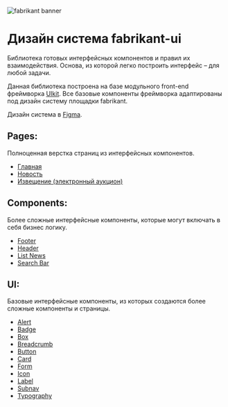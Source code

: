 ![fabrikant banner](https://github.com/alekseykurylev/fabrikant-ui/assets/8526127/22273cb8-0cb1-4ef4-a945-d4023be6763b)

# Дизайн система fabrikant-ui

Библиотека готовых интерфейсных компонентов и правил их взаимодействия. Основа, из которой легко построить интерфейс – для любой задачи.

Данная библиотека построена на базе модульного front-end фреймворка [UIkit][getuikit]. Все базовые компоненты фреймворка адаптированы под дизайн систему площадки fabrikant.

Дизайн система в [Figma][figmacom].

## Pages:

Полноценная верстка страниц из интерфейсных компонентов.

- [Главная][home]
- [Новость][news]
- [Извещение (электронный аукцион)][notice-auction]

## Components:

Более сложные интерфейсные компоненты, которые могут включать в себя бизнес логику.

- [Footer][footer]
- [Header][header]
- [List News][list-news]
- [Search Bar][search-bar]

## UI:

Базовые интерфейсные компоненты, из которых создаются более сложные компоненты и страницы.

- [Alert][alert]
- [Badge][badge]
- [Box][box]
- [Breadcrumb][breadcrumb]
- [Button][button]
- [Card][card]
- [Form][form]
- [Icon][icon]
- [Label][label]
- [Subnav][subnav]
- [Typography][typography]

[figmacom]: https://www.figma.com/file/U7UjOE6T9IhuVVjgKIemh1/Fabrikant.NewLK?type=design&t=ZVM90wjMtkYtAwF1-6
[getuikit]: https://github.com/uikit/uikit
[home]: https://alekseykurylev.github.io/fabrikant-ui/src/page/home/home.html
[news]: https://alekseykurylev.github.io/fabrikant-ui/src/page/news/news.html
[notice-auction]: https://alekseykurylev.github.io/fabrikant-ui/src/page/notice/notice-auction.html
[header]: https://alekseykurylev.github.io/fabrikant-ui/src/components/header/header.html
[footer]: https://alekseykurylev.github.io/fabrikant-ui/src/components/footer/footer.html
[list-news]: https://alekseykurylev.github.io/fabrikant-ui/src/components/list-news/list-news.html
[search-bar]: https://alekseykurylev.github.io/fabrikant-ui/src/components/search-bar/search-bar.html
[button]: https://alekseykurylev.github.io/fabrikant-ui/src/ui/button/button.html
[form]: https://alekseykurylev.github.io/fabrikant-ui/src/ui/form/form.html
[alert]: https://alekseykurylev.github.io/fabrikant-ui/src/ui/alert/alert.html
[typography]: https://alekseykurylev.github.io/fabrikant-ui/src/ui/typography/typography.html
[breadcrumb]: https://alekseykurylev.github.io/fabrikant-ui/src/ui/breadcrumb/breadcrumb.html
[label]: https://alekseykurylev.github.io/fabrikant-ui/src/ui/label/label.html
[card]: https://alekseykurylev.github.io/fabrikant-ui/src/ui/card/card.html
[badge]: https://alekseykurylev.github.io/fabrikant-ui/src/ui/badge/badge.html
[subnav]: https://alekseykurylev.github.io/fabrikant-ui/src/ui/subnav/subnav.html
[icon]: https://alekseykurylev.github.io/fabrikant-ui/src/ui/icon/icon.html
[box]: https://alekseykurylev.github.io/fabrikant-ui/src/ui/box/box.html
